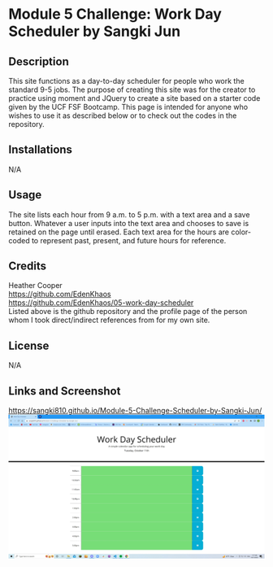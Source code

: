 # Module 5 Challenge: Work Day Scheduler by Sangki Jun
## Description
This site functions as a day-to-day scheduler for people who work the standard 9-5 jobs. The purpose of creating this site was for the creator to practice using moment and JQuery to create a site based on a starter code given by the UCF FSF Bootcamp. This page is intended for anyone who wishes to use it as described below or to check out the codes in the repository.
## Installations
N/A
## Usage
The site lists each hour from 9 a.m. to 5 p.m. with a text area and a save button. Whatever a user inputs into the text area and chooses to save is retained on the page until erased. Each text area for the hours are color-coded to represent past, present, and future hours for reference.
## Credits
Heather Cooper<br />
https://github.com/EdenKhaos<br />
https://github.com/EdenKhaos/05-work-day-scheduler<br />
Listed above is the github repository and the profile page of the person whom I took direct/indirect references from for my own site.
## License
N/A
## Links and Screenshot
https://sangki810.github.io/Module-5-Challenge-Scheduler-by-Sangki-Jun/<br />
![](./assets/images/module-5-screenshot.jpg)
